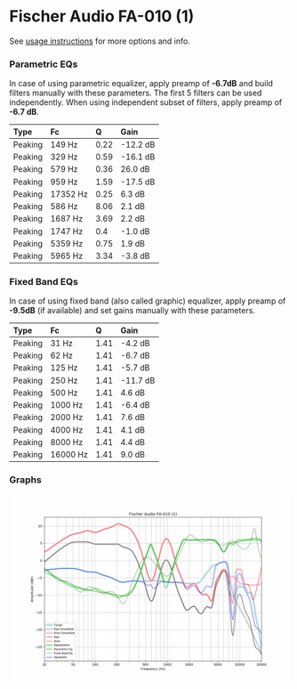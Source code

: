 # Fischer Audio FA-010 (1)
See [usage instructions](https://github.com/jaakkopasanen/AutoEq#usage) for more options and info.

### Parametric EQs
In case of using parametric equalizer, apply preamp of **-6.7dB** and build filters manually
with these parameters. The first 5 filters can be used independently.
When using independent subset of filters, apply preamp of **-6.7 dB**.

| Type    | Fc       |    Q | Gain     |
|:--------|:---------|:-----|:---------|
| Peaking | 149 Hz   | 0.22 | -12.2 dB |
| Peaking | 329 Hz   | 0.59 | -16.1 dB |
| Peaking | 579 Hz   | 0.36 | 26.0 dB  |
| Peaking | 959 Hz   | 1.59 | -17.5 dB |
| Peaking | 17352 Hz | 0.25 | 6.3 dB   |
| Peaking | 586 Hz   | 8.06 | 2.1 dB   |
| Peaking | 1687 Hz  | 3.69 | 2.2 dB   |
| Peaking | 1747 Hz  | 0.4  | -1.0 dB  |
| Peaking | 5359 Hz  | 0.75 | 1.9 dB   |
| Peaking | 5965 Hz  | 3.34 | -3.8 dB  |

### Fixed Band EQs
In case of using fixed band (also called graphic) equalizer, apply preamp of **-9.5dB**
(if available) and set gains manually with these parameters.

| Type    | Fc       |    Q | Gain     |
|:--------|:---------|:-----|:---------|
| Peaking | 31 Hz    | 1.41 | -4.2 dB  |
| Peaking | 62 Hz    | 1.41 | -6.7 dB  |
| Peaking | 125 Hz   | 1.41 | -5.7 dB  |
| Peaking | 250 Hz   | 1.41 | -11.7 dB |
| Peaking | 500 Hz   | 1.41 | 4.6 dB   |
| Peaking | 1000 Hz  | 1.41 | -6.4 dB  |
| Peaking | 2000 Hz  | 1.41 | 7.6 dB   |
| Peaking | 4000 Hz  | 1.41 | 4.1 dB   |
| Peaking | 8000 Hz  | 1.41 | 4.4 dB   |
| Peaking | 16000 Hz | 1.41 | 9.0 dB   |

### Graphs
![](./Fischer%20Audio%20FA-010%20(1).png)